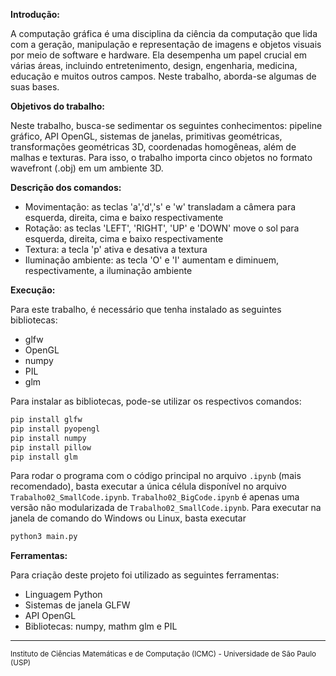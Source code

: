 **Introdução:**

A computação gráfica é uma disciplina da ciência da computação que lida com a geração, manipulação e representação de imagens e objetos visuais por meio de software e hardware. Ela desempenha um papel crucial em várias áreas, incluindo entretenimento, design, engenharia, medicina, educação e muitos outros campos. Neste trabalho, aborda-se algumas de suas bases.

**Objetivos do trabalho:**

Neste trabalho, busca-se sedimentar os seguintes conhecimentos: pipeline gráfico, API OpenGL, sistemas de janelas, primitivas geométricas, transformações geométricas 3D, coordenadas homogêneas, além de malhas e texturas. Para isso, o trabalho importa cinco objetos no formato wavefront (.obj) em um ambiente 3D.

**Descrição dos comandos:**

* Movimentação: as teclas 'a','d','s' e 'w' transladam a câmera para esquerda, direita, cima e baixo respectivamente
* Rotação: as teclas 'LEFT', 'RIGHT', 'UP' e 'DOWN' move o sol para esquerda, direita, cima e baixo respectivamente
* Textura: a tecla 'p' ativa e desativa a textura
* Iluminação ambiente: as tecla 'O' e 'I' aumentam e diminuem, respectivamente, a iluminação ambiente

**Execução:**

Para este trabalho, é necessário que tenha instalado as seguintes bibliotecas: 
* glfw
* OpenGL
* numpy
* PIL
* glm

Para instalar as bibliotecas, pode-se utilizar os respectivos comandos:

```python
pip install glfw
pip install pyopengl
pip install numpy
pip install pillow
pip install glm
```

Para rodar o programa com o código principal no arquivo `.ipynb` (mais recomendado), basta executar a única célula disponível no arquivo `Trabalho02_SmallCode.ipynb`. `Trabalho02_BigCode.ipynb` é apenas uma versão não modularizada de `Trabalho02_SmallCode.ipynb`. Para executar na janela de comando do Windows ou Linux, basta executar 

```python
python3 main.py
```

**Ferramentas:**

Para criação deste projeto foi utilizado as seguintes ferramentas:
* Linguagem Python
* Sistemas de janela GLFW
* API OpenGL
* Bibliotecas: numpy, mathm glm e PIL

---

<sup>Instituto de Ciências Matemáticas e de Computação (ICMC) - Universidade de São Paulo (USP)</sup>
